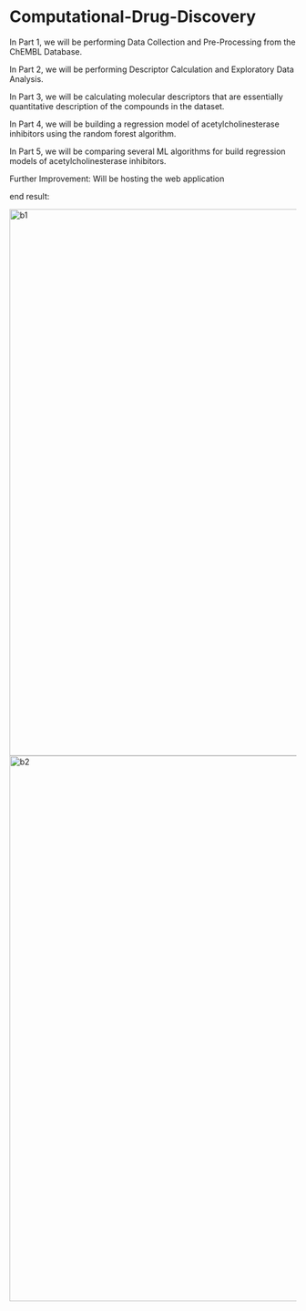 # Computational-Drug-Discovery

In Part 1, we will be performing Data Collection and Pre-Processing from the ChEMBL Database.

In Part 2, we will be performing Descriptor Calculation and Exploratory Data Analysis.

In Part 3, we will be calculating molecular descriptors that are essentially quantitative description of the compounds in the dataset. 

In Part 4, we will be building a regression model of acetylcholinesterase inhibitors using the random forest algorithm.

In Part 5, we will be comparing several ML algorithms for build regression models of acetylcholinesterase inhibitors.

Further Improvement: Will be hosting the web application

end result:

<img width="960" alt="b1" src="https://user-images.githubusercontent.com/53869398/167252572-1d766064-5d62-43e7-a4fa-0f5ff52fa0ce.PNG">
<img width="958" alt="b2" src="https://user-images.githubusercontent.com/53869398/167252574-4b90e204-e18a-485f-9a07-6e9a65bc7541.PNG">
